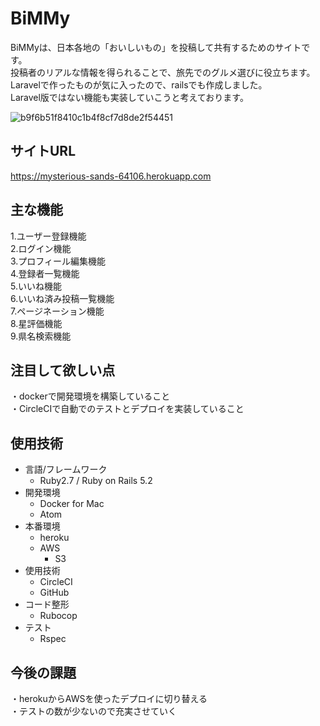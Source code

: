 # BiMMy

BiMMyは、日本各地の「おいしいもの」を投稿して共有するためのサイトです。  
投稿者のリアルな情報を得られることで、旅先でのグルメ選びに役立ちます。  
Laravelで作ったものが気に入ったので、railsでも作成しました。  
Laravel版ではない機能も実装していこうと考えております。

![b9f6b51f8410c1b4f8cf7d8de2f54451](https://user-images.githubusercontent.com/50498102/64840090-ddd6dc00-d634-11e9-958e-99e79d25769e.jpg)


## サイトURL
https://mysterious-sands-64106.herokuapp.com

## 主な機能

1.ユーザー登録機能  
2.ログイン機能  
3.プロフィール編集機能    
4.登録者一覧機能   
5.いいね機能  
6.いいね済み投稿一覧機能   
7.ページネーション機能  
8.星評価機能  
9.県名検索機能  

## 注目して欲しい点
・dockerで開発環境を構築していること  
・CircleCIで自動でのテストとデプロイを実装していること  

## 使用技術
- 言語/フレームワーク
    - Ruby2.7 / Ruby on Rails 5.2
- 開発環境
    - Docker for Mac
    - Atom
- 本番環境
    - heroku
    - AWS
        - S3
- 使用技術
    - CircleCI
    - GitHub
- コード整形
    - Rubocop
- テスト
    - Rspec

## 今後の課題
・herokuからAWSを使ったデプロイに切り替える  
・テストの数が少ないので充実させていく  
